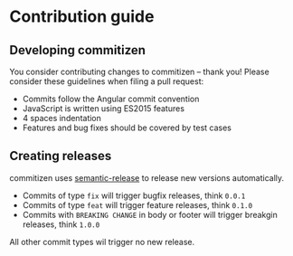 # Contribution guide

## Developing commitizen

You consider contributing changes to commitizen – thank you!
Please consider these guidelines when filing a pull request:

*  Commits follow the Angular commit convention
*  JavaScript is written using ES2015 features
*  4 spaces indentation
*  Features and bug fixes should be covered by test cases

## Creating releases

commitizen uses [semantic-release](https://github.com/semantic-release/semantic-release)
to release new versions automatically.

*  Commits of type `fix` will trigger bugfix releases, think `0.0.1`
*  Commits of type `feat` will trigger feature releases, think `0.1.0`
*  Commits with `BREAKING CHANGE` in body or footer will trigger breakgin releases, think `1.0.0`

All other commit types wil trigger no new release.
